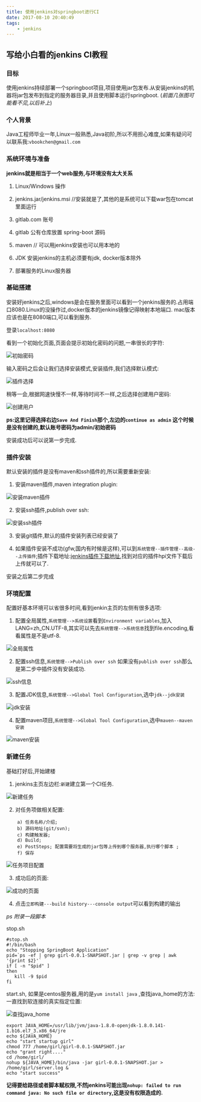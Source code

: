 ```yaml
---
title: 使用jenkins对springboot进行CI
date: 2017-08-10 20:40:49
tags:
    - jenkins
---
```



## 写给小白看的jenkins CI教程

### 目标

使用jenkins持续部署一个springboot项目,项目使用jar包发布.从安装jenkins的机器将jar包发布到指定的服务器目录,并且使用脚本运行springboot. (_前面几张图可能看不见,以后补上_)

### 个人背景

Java工程师毕业一年,Linux一般熟悉,Java初阶,所以不用担心难度,如果有疑问可以联系我:`vbookchen@gmail.com`

### 系统环境与准备

__jenkins就是相当于一个web服务,与环境没有太大关系__

1) Linux/Windows 操作

2) jenkins.jar/jenkins.msi //安装就是了,其他的是系统可以下载war包在tomcat里面运行

3) gitlab.com 账号

4) gitlab 公有仓库放置 spring-boot 源码

5) maven // 可以用jenkins安装也可以用本地的

6) JDK 安装jenkins的主机必须要有jdk, docker版本除外

7) 部署服务的Linux服务器

<!--more--> 

### 基础搭建

安装好jenkins之后,windows是会在服务里面可以看到一个jenkins服务的.占用端口8080.Linux的没操作过,docker版本的jenkins镜像记得映射本地端口. mac版本应该也是在8080端口,可以看到服务.

登录`localhost:8080`

看到一个初始化页面,页面会提示初始化密码的问题,一串很长的字符:

![初始密码](/images/jenkins/img1.png)

输入密码之后会让我们选择安装模式,安装插件,我们选择默认模式:

![插件选择](/images/jenkins/img2.png)

稍等一会,根据网速快慢不一样,等待时间不一样,之后选择创建用户密码:

![创建用户](/images/jenkins/img3.png)

__ps:这里记得选择右边`Save And Finish`那个,左边的`continue as admin` 这个时候是没有创建的,默认账号密码为admin/初始密码__

安装成功后可以说第一步完成.

### 插件安装

默认安装的插件是没有maven和ssh插件的,所以需要重新安装:

1) 安装maven插件,maven integration plugin:

![安装maven插件](/images/jenkins/img4.png)

2) 安装ssh插件,publish over ssh:

![安装ssh插件](/images/jenkins/img5.png)

3) 安装git插件,默认的插件安装列表已经安装了

4) 如果插件安装不成功(gfw,国内有时候是这样),可以到`系统管理--插件管理--高级--上传插件`;插件下载地址:[jenkins插件下载地址](https://updates.jenkins-ci.org/download/plugins),找到对应的插件hpi文件下载后上传就可以了.


安装之后第二步完成

### 环境配置

配置好基本环境可以省很多时间,看到jenkin主页的左侧有很多选项:

1) 配置全局属性,`系统管理-->系统设置`看到`Environment variables`,加入LANG=zh_CN.UTF-8,其实可以先去`系统管理-->系统信息`找到file.encoding,看看属性是不是utf-8.

![全局属性](/images/jenkins/img6.png)

2) 配置ssh信息,`系统管理-->Publish over ssh` 如果没有`publish over ssh`那么是第二步中插件没有安装成功.

![ssh信息](/images/jenkins/img7.png)

3) 配置JDK信息,`系统管理-->Global Tool Configuration`,选中`jdk--jdk安装`

![jdk安装](/images/jenkins/img8.png)

4) 配置maven项目,`系统管理-->Global Tool Configuration`,选中`maven--maven安装`

![maven安装](/images/jenkins/img9.png)


### 新建任务

基础打好后,开始建楼

1) jenkins主页左边栏:`新建`建立第一个CI任务.

![新建任务](/images/jenkins/img10.png)

2) 对任务项做相关配置:

```
    a) 任务名称/介绍;
    b) 源码地址(git/svn);
    c) 构建触发器;
    d) Build;
    e) PostSteps; 配置需要将生成的jar包等上传到哪个服务器,执行哪个脚本 ;
    f) 保存

```

![任务项目配置](/images/jenkins/img11.gif)

3) 成功后的页面:

![成功的页面](/images/jenkins/img12.png)

4) 点击`立即构建---build history---console output`可以看到构建的输出

_ps 附录一段脚本_

stop.sh

```
#stop.sh
#!/bin/bash
echo "Stopping SpringBoot Application"
pid=`ps -ef | grep girl-0.0.1-SNAPSHOT.jar | grep -v grep | awk '{print $2}'`
if [ -n "$pid" ]
then
   kill -9 $pid
fi

```

start.sh, 如果是centos服务器,用的是`yum install java` ,查找java_home的方法:一直找到软连接的真实指定位置:

![查找java_home](/images/jenkins/img14.png)

```
export JAVA_HOME=/usr/lib/jvm/java-1.8.0-openjdk-1.8.0.141-1.b16.el7_3.x86_64/jre
echo ${JAVA_HOME}
echo "start startup girl"
chmod 777 /home/girl/girl-0.0.1-SNAPSHOT.jar
echo "grant right...."
cd /home/girl/
nohup ${JAVA_HOME}/bin/java -jar girl-0.0.1-SNAPSHOT.jar > /home/girl/server.log &
echo "start success"

```

__记得要给路径或者脚本赋权限,不然jenkins可能出现`nohup: failed to run command java: No such file or directory`,这是没有权限造成的.__

